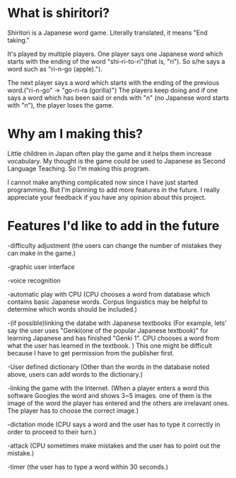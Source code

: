 # What is shiritori?

Shiritori is a Japanese word game. Literally translated, it means "End taking."

It's played by multiple players. One player says one Japanese word which starts with the ending of the word "shi-ri-to-ri"(that is, "ri"). So s/he says a word such as "ri-n-go (apple).").

The next player says a word which starts with the ending of the previous word.("ri-n-go" → "go-ri-ra (gorilla)") The players keep doing and if one says a word which has been said or ends with "n" (no Japanese word starts with "n"), the player loses the game.

# Why am I making this?

Little children in Japan often play the game and it helps them increase vocabulary. My thought is the game could be used to Japanese as Second Language Teaching. So I'm making this program.

I cannot make anything complicated now since I have just started programming. But I'm planning to add more features in the future. I really appreciate your feedback if you have any opinion about this project.

# Features I'd like to add in the future

-difficulty adjustment (the users can change the number of mistakes they can make in the game.)

-graphic user interface

-voice recognition

-automatic play with CPU (CPU chooses a word from database which contains basic Japanese words. Corpus linguistics may be helpful to determine which words should be included.)

-(if possible)linking the databe with Japanese textbooks (For example, lets' say the user uses "Genki(one of the popular Japanese textbook)" for learning Japanese and has finished "Genki 1". CPU chooses a word from what the user has learned in the textbook. ) This one might be difficult because I have to get permission from the publisher first.

-User defined dictionary (Other than the words in the database noted above, users can add words to the dictionary.)

-linking the game with the Internet. (When a player enters a word this software Googles the word and shows 3~5 images. one of them is the image of the word the player has entered and the others are irrelavant ones. The player has to choose the correct image.)

-dictation mode (CPU says a word and the user has to type it correctly in order to proceed to their turn.)

-attack (CPU sometimes make mistakes and the user has to point out the mistake.)

-timer (the user has to type a word within 30 seconds.)

